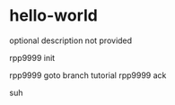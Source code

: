 # hello-world
optional description not provided

rpp9999 init

rpp9999 goto branch tutorial
rpp9999 ack

suh
